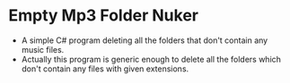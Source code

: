Empty Mp3 Folder Nuker
===================

* A simple C# program deleting all the folders that don't contain any music files. 
* Actually this program is generic enough to delete all the folders which don't contain any files with given extensions.
